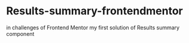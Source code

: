 # Results-summary-frontendmentor
in challenges of Frontend Mentor my first solution of  Results summary component
